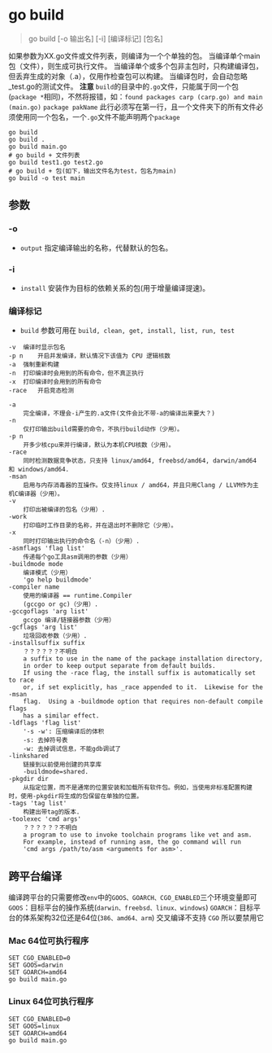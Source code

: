 <!--
 * @Author: matiastang
 * @Date: 2022-04-18 10:23:22
 * @LastEditors: matiastang
 * @LastEditTime: 2022-04-18 11:26:10
 * @FilePath: /matias-Golang/md/指令/build.md
 * @Description: go build
-->
# go build

> go build [-o 输出名] [-i] [编译标记] [包名]

如果参数为XX.go文件或文件列表，则编译为一个个单独的包。
当编译单个main包（文件），则生成可执行文件。
当编译单个或多个包非主包时，只构建编译包，但丢弃生成的对象（.a），仅用作检查包可以构建。
当编译包时，会自动忽略_test.go的测试文件。
**注意** `build`的目录中的`.go`文件，只能属于同一个包(`package *`相同)，不然将报错，如：`found packages carp (carp.go) and main (main.go)`
`package pakName` 此行必须写在第一行，且一个文件夹下的所有文件必须使用同一个包名，一个`.go`文件不能声明两个`package`

```
go build
go build .
go build main.go
# go build + 文件列表
go build test1.go test2.go
# go build + 包(如下，输出文件名为test，包名为main)
go build -o test main
```

## 参数

### -o

* `output` 指定编译输出的名称，代替默认的包名。

### -i

* `install` 安装作为目标的依赖关系的包(用于增量编译提速)。

### 编译标记

* `build` 参数可用在 `build, clean, get, install, list, run, test`
  
```
-v	编译时显示包名
-p n	开启并发编译，默认情况下该值为 CPU 逻辑核数
-a	强制重新构建
-n	打印编译时会用到的所有命令，但不真正执行
-x	打印编译时会用到的所有命令
-race	开启竞态检测
```
```
-a
    完全编译，不理会-i产生的.a文件(文件会比不带-a的编译出来要大？)
-n
    仅打印输出build需要的命令，不执行build动作（少用）。
-p n
    开多少核cpu来并行编译，默认为本机CPU核数（少用）。
-race
    同时检测数据竞争状态，只支持 linux/amd64, freebsd/amd64, darwin/amd64 和 windows/amd64.
-msan
    启用与内存消毒器的互操作。仅支持linux / amd64，并且只用Clang / LLVM作为主机C编译器（少用）。
-v
    打印出被编译的包名（少用）.
-work
    打印临时工作目录的名称，并在退出时不删除它（少用）。
-x
    同时打印输出执行的命令名（-n）（少用）.
-asmflags 'flag list'
    传递每个go工具asm调用的参数（少用）
-buildmode mode
    编译模式（少用）
    'go help buildmode'
-compiler name
    使用的编译器 == runtime.Compiler
    (gccgo or gc)（少用）.
-gccgoflags 'arg list'
    gccgo 编译/链接器参数（少用）
-gcflags 'arg list'
    垃圾回收参数（少用）.
-installsuffix suffix
    ？？？？？？不明白
    a suffix to use in the name of the package installation directory,
    in order to keep output separate from default builds.
    If using the -race flag, the install suffix is automatically set to race
    or, if set explicitly, has _race appended to it.  Likewise for the -msan
    flag.  Using a -buildmode option that requires non-default compile flags
    has a similar effect.
-ldflags 'flag list'
    '-s -w': 压缩编译后的体积
    -s: 去掉符号表
    -w: 去掉调试信息，不能gdb调试了
-linkshared
    链接到以前使用创建的共享库
    -buildmode=shared.
-pkgdir dir
    从指定位置，而不是通常的位置安装和加载所有软件包。例如，当使用非标准配置构建时，使用-pkgdir将生成的包保留在单独的位置。
-tags 'tag list'
    构建出带tag的版本.
-toolexec 'cmd args'
    ？？？？？？不明白
    a program to use to invoke toolchain programs like vet and asm.
    For example, instead of running asm, the go command will run
    'cmd args /path/to/asm <arguments for asm>'.
```

## 跨平台编译

编译跨平台的只需要修改`env`中的`GOOS、GOARCH、CGO_ENABLED`三个环境变量即可
`GOOS`：目标平台的操作系统(`darwin、freebsd、linux、windows`)
`GOARCH`：目标平台的体系架构32位还是64位(`386、amd64、arm`)
交叉编译不支持 `CGO` 所以要禁用它

### Mac 64位可执行程序
```
SET CGO_ENABLED=0
SET GOOS=darwin
SET GOARCH=amd64
go build main.go
```
### Linux 64位可执行程序
```
SET CGO_ENABLED=0
SET GOOS=linux
SET GOARCH=amd64
go build main.go
```